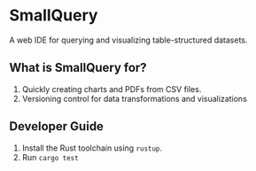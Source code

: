 # SmallQuery

A web IDE for querying and visualizing table-structured datasets.

## What is SmallQuery for?

1. Quickly creating charts and PDFs from CSV files.
2. Versioning control for data transformations and visualizations

## Developer Guide

1. Install the Rust toolchain using `rustup`.
2. Run `cargo test`
